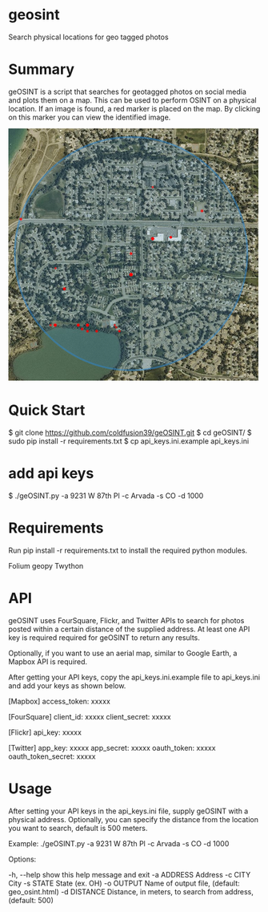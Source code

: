 # geosint
Search physical locations for geo tagged photos
# Summary
geOSINT is a script that searches for geotagged photos on social media and plots them on a map. This can be used to perform OSINT on a physical location. If an image is found, a red marker is placed on the map. By clicking on this marker you can view the identified image.

![Geosint](https://github.com/marduk-jptr/geosint/blob/main/demo1.png)

# Quick Start
$ git clone https://github.com/coldfusion39/geOSINT.git
$ cd geOSINT/
$ sudo pip install -r requirements.txt
$ cp api_keys.ini.example api_keys.ini
# add api keys
$ ./geOSINT.py -a 9231 W 87th Pl -c Arvada -s CO -d 1000

# Requirements
Run pip install -r requirements.txt to install the required python modules.

Folium
geopy
Twython

# API
geOSINT uses FourSquare, Flickr, and Twitter APIs to search for photos posted within a certain distance of the supplied address. At least one API key is required required for geOSINT to return any results.

Optionally, if you want to use an aerial map, similar to Google Earth, a Mapbox API is required.

After getting your API keys, copy the api_keys.ini.example file to api_keys.ini and add your keys as shown below.

[Mapbox]
access_token: xxxxx

[FourSquare]
client_id: xxxxx
client_secret: xxxxx

[Flickr]
api_key: xxxxx

[Twitter]
app_key: xxxxx
app_secret: xxxxx
oauth_token: xxxxx
oauth_token_secret: xxxxx

# Usage
After setting your API keys in the api_keys.ini file, supply geOSINT with a physical address. Optionally, you can specify the distance from the location you want to search, default is 500 meters.

Example: ./geOSINT.py -a 9231 W 87th Pl -c Arvada -s CO -d 1000

Options:

  -h, --help            show this help message and exit
  -a ADDRESS            Address
  -c CITY               City
  -s STATE              State (ex. OH)
  -o OUTPUT             Name of output file, (default: geo_osint.html)
  -d DISTANCE           Distance, in meters, to search from address, (default: 500)
